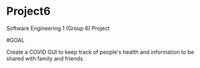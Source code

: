 # Project6
Software Engineering 1 (Group 6) Project 

#GOAL 

Create a COVID GUI to keep track of people's health and information to be shared with family and friends. 
